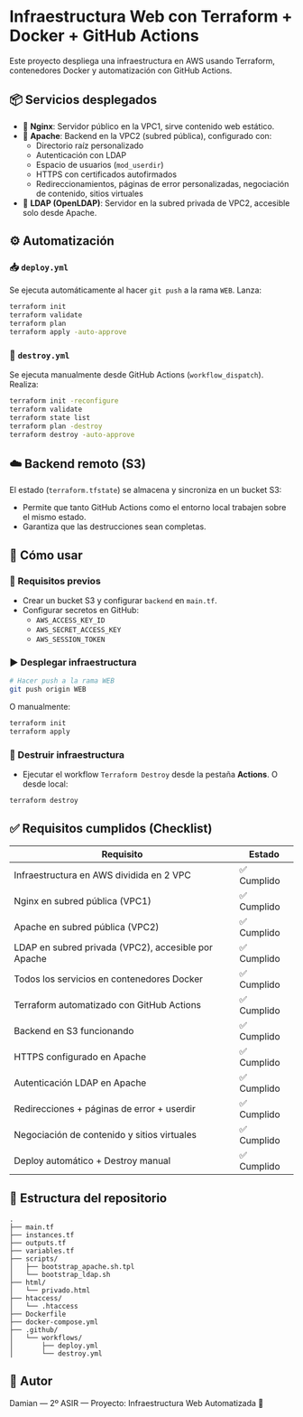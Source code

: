 # Infraestructura Web con Terraform + Docker + GitHub Actions

Este proyecto despliega una infraestructura en AWS usando Terraform, contenedores Docker y automatización con GitHub Actions.

## 📦 Servicios desplegados

- 🐳 **Nginx**: Servidor público en la VPC1, sirve contenido web estático.
- 🐳 **Apache**: Backend en la VPC2 (subred pública), configurado con:
  - Directorio raíz personalizado
  - Autenticación con LDAP
  - Espacio de usuarios (`mod_userdir`)
  - HTTPS con certificados autofirmados
  - Redireccionamientos, páginas de error personalizadas, negociación de contenido, sitios virtuales
- 🐳 **LDAP (OpenLDAP)**: Servidor en la subred privada de VPC2, accesible solo desde Apache.

## ⚙️ Automatización

### 📥 `deploy.yml`
Se ejecuta automáticamente al hacer `git push` a la rama `WEB`. Lanza:
```bash
terraform init
terraform validate
terraform plan
terraform apply -auto-approve
```

### 🧹 `destroy.yml`
Se ejecuta manualmente desde GitHub Actions (`workflow_dispatch`). Realiza:
```bash
terraform init -reconfigure
terraform validate
terraform state list
terraform plan -destroy
terraform destroy -auto-approve
```

## ☁️ Backend remoto (S3)

El estado (`terraform.tfstate`) se almacena y sincroniza en un bucket S3:
- Permite que tanto GitHub Actions como el entorno local trabajen sobre el mismo estado.
- Garantiza que las destrucciones sean completas.

## 🧪 Cómo usar

### 🔧 Requisitos previos

- Crear un bucket S3 y configurar `backend` en `main.tf`.
- Configurar secretos en GitHub:
  - `AWS_ACCESS_KEY_ID`
  - `AWS_SECRET_ACCESS_KEY`
  - `AWS_SESSION_TOKEN`

### ▶️ Desplegar infraestructura

```bash
# Hacer push a la rama WEB
git push origin WEB
```
O manualmente:
```bash
terraform init
terraform apply
```

### 🧹 Destruir infraestructura

- Ejecutar el workflow `Terraform Destroy` desde la pestaña **Actions**.
O desde local:
```bash
terraform destroy
```

## ✅ Requisitos cumplidos (Checklist)

| Requisito                                             | Estado  |
|------------------------------------------------------|---------|
| Infraestructura en AWS dividida en 2 VPC             | ✅ Cumplido |
| Nginx en subred pública (VPC1)                       | ✅ Cumplido |
| Apache en subred pública (VPC2)                      | ✅ Cumplido |
| LDAP en subred privada (VPC2), accesible por Apache  | ✅ Cumplido |
| Todos los servicios en contenedores Docker           | ✅ Cumplido |
| Terraform automatizado con GitHub Actions            | ✅ Cumplido |
| Backend en S3 funcionando                            | ✅ Cumplido |
| HTTPS configurado en Apache                          | ✅ Cumplido |
| Autenticación LDAP en Apache                         | ✅ Cumplido |
| Redirecciones + páginas de error + userdir           | ✅ Cumplido |
| Negociación de contenido y sitios virtuales          | ✅ Cumplido |
| Deploy automático + Destroy manual                   | ✅ Cumplido |

## 📁 Estructura del repositorio

```
.
├── main.tf
├── instances.tf
├── outputs.tf
├── variables.tf
├── scripts/
│   ├── bootstrap_apache.sh.tpl
│   └── bootstrap_ldap.sh
├── html/
│   └── privado.html
├── htaccess/
│   └── .htaccess
├── Dockerfile
├── docker-compose.yml
├── .github/
│   └── workflows/
│       ├── deploy.yml
│       └── destroy.yml
```

## 🧠 Autor

Damian — 2º ASIR — Proyecto: Infraestructura Web Automatizada 🚀
